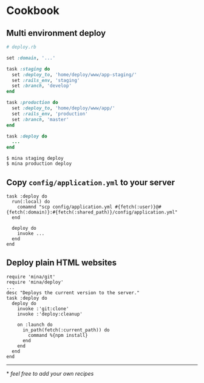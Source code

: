 # Cookbook

## Multi environment deploy

``` ruby
# deploy.rb

set :domain, '...'

task :staging do
  set :deploy_to, 'home/deploy/www/app-staging/'
  set :rails_env, 'staging'
  set :branch, 'develop'
end

task :production do
  set :deploy_to, 'home/deploy/www/app/'
  set :rails_env, 'production'
  set :branch, 'master'
end

task :deploy do
  ...
end
```

```
$ mina staging deploy
$ mina production deploy
```

## Copy `config/application.yml` to your server

```
task :deploy do
  run(:local) do
    comamnd "scp config/application.yml #{fetch(:user)}@#{fetch(:domain)}:#{fetch(:shared_path)}/config/application.yml"
  end

  deploy do
    invoke ...
  end
end
```

## Deploy plain HTML websites
```
require 'mina/git'
require 'mina/deploy'
...
desc "Deploys the current version to the server."
task :deploy do
  deploy do
    invoke :'git:clone'
    invoke :'deploy:cleanup'

    on :launch do
      in_path(fetch(:current_path)) do
        command %{npm install}
      end
    end
  end
end
```
-------------------------------
\* *feel free to add your own recipes*
